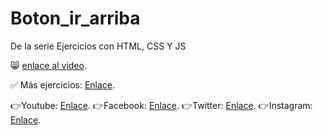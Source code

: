 # Boton_ir_arriba
De la serie Ejercicios con HTML, CSS Y JS

😸 [enlace al video](https://youtu.be/LnWrjGa2J4U).

✅ Más ejercicios: [Enlace](https://youtube.com/playlist?list=PLy0P0mvWu_AGhyjEVjhR0WP5U4jLAzrvE).

👉Youtube: [Enlace](https://www.youtube.com/c/FelixCastro003).
👉Facebook: [Enlace](https://www.facebook.com/felixcastro003).
👉Twitter: [Enlace](https://twitter.com/felixcastro003).
👉Instagram: [Enlace](https://www.instagram.com/felixcastro003/).
